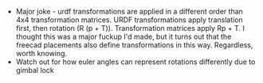 - Major joke - urdf transformations are applied in a different order than 4x4 transformation matrices. URDF transformations apply translation first, then rotation (R (p + T)). Transformation matrices apply Rp + T. I thought this was a major fuckup I'd made, but it turns out that the freecad placements also define transformations in this way. Regardless, worth knowing.
- Watch out for how euler angles can represent rotations differently due to gimbal lock